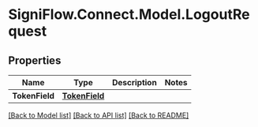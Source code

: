 
# SigniFlow.Connect.Model.LogoutRequest

## Properties

Name | Type | Description | Notes
------------ | ------------- | ------------- | -------------
**TokenField** | [**TokenField**](TokenField.md) |  | 

[[Back to Model list]](../README.md#documentation-for-models)
[[Back to API list]](../README.md#documentation-for-api-endpoints)
[[Back to README]](../README.md)

